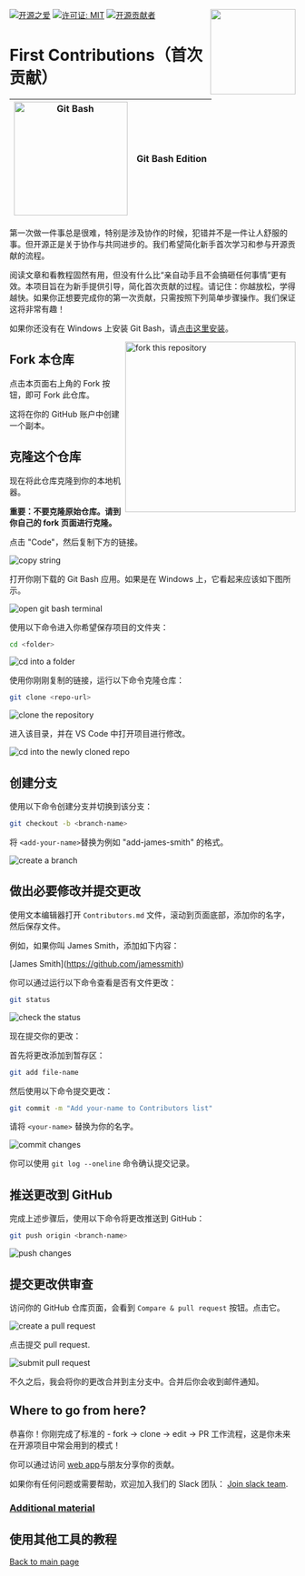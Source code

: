 [![开源之爱](https://badges.frapsoft.com/os/v1/open-source.svg?v=103)](https://github.com/ellerbrock/open-source-badges/)
[<img align="right" width="150" src="https://firstcontributions.github.io/assets/gui-tool-tutorials/github-desktop-old-version-tutorial/join-slack-team.png">](https://join.slack.com/t/firstcontributors/shared_invite/zt-1hg51qkgm-Xc7HxhsiPYNN3ofX2_I8FA)
[![许可证: MIT](https://img.shields.io/badge/License-MIT-green.svg)](https://opensource.org/licenses/MIT)
[![开源贡献者](https://www.codetriage.com/roshanjossey/first-contributions/badges/users.svg)](https://www.codetriage.com/roshanjossey/first-contributions)

# First Contributions（首次贡献）

| <img alt="Git Bash" src="https://cdn.icon-icons.com/icons2/2699/PNG/512/git_scm_logo_icon_170096.png" width="200"> | Git Bash Edition |
| ------------------------------------------------------------------------------------------------------------------ | ---------------- |

第一次做一件事总是很难，特别是涉及协作的时候，犯错并不是一件让人舒服的事。但开源正是关于协作与共同进步的。我们希望简化新手首次学习和参与开源贡献的流程。

阅读文章和看教程固然有用，但没有什么比“亲自动手且不会搞砸任何事情”更有效。本项目旨在为新手提供引导，简化首次贡献的过程。请记住：你越放松，学得越快。如果你正想要完成你的第一次贡献，只需按照下列简单步骤操作。我们保证这将非常有趣！

如果你还没有在 Windows 上安装 Git Bash，请[点击这里安装](https://git-scm.com/download/win)。

<img align="right" width="300" src="https://firstcontributions.github.io/assets/gui-tool-tutorials/github-desktop-tutorial/fork.png" alt="fork this repository" />

## Fork 本仓库

点击本页面右上角的 Fork 按钮，即可 Fork 此仓库。

这将在你的 GitHub 账户中创建一个副本。

## 克隆这个仓库

现在将此仓库克隆到你的本地机器。

**重要：不要克隆原始仓库。请到你自己的 fork 页面进行克隆。**

点击 "Code"，然后复制下方的链接。

<img src="https://firstcontributions.github.io/assets/cli-tool-tutorials/git-bash-windows-tutorial/gb-clone-1.png" alt="copy string" />

打开你刚下载的 Git Bash 应用。如果是在 Windows 上，它看起来应该如下图所示。

<img src="https://firstcontributions.github.io/assets/cli-tool-tutorials/git-bash-windows-tutorial/gb-terminal-1.png" alt="open git bash terminal" />

使用以下命令进入你希望保存项目的文件夹：

```bash
cd <folder>
```

<img src="https://firstcontributions.github.io/assets/cli-tool-tutorials/git-bash-windows-tutorial/gb-terminal-2.png" alt="cd into a folder" />

使用你刚刚复制的链接，运行以下命令克隆仓库：

```bash
git clone <repo-url>
```

<img src="https://firstcontributions.github.io/assets/cli-tool-tutorials/git-bash-windows-tutorial/gb-clone-2.png" alt="clone the repository" />

进入该目录，并在 VS Code 中打开项目进行修改。

<img src="https://firstcontributions.github.io/assets/cli-tool-tutorials/git-bash-windows-tutorial/gb-terminal-3.png" alt="cd into the newly cloned repo" />

## 创建分支

使用以下命令创建分支并切换到该分支：

```bash
git checkout -b <branch-name>
```

将 `<add-your-name>`替换为例如 "add-james-smith" 的格式。

<img src="https://firstcontributions.github.io/assets/cli-tool-tutorials/git-bash-windows-tutorial/gb-branch.png" alt="create a branch" />

## 做出必要修改并提交更改

使用文本编辑器打开 `Contributors.md` 文件，滚动到页面底部，添加你的名字，然后保存文件。

例如，如果你叫 James Smith，添加如下内容：

\[James Smith](https://github.com/jamessmith)

你可以通过运行以下命令查看是否有文件更改：

```bash
git status
```

<img src="https://firstcontributions.github.io/assets/cli-tool-tutorials/git-bash-windows-tutorial/gb-status.png" alt="check the status" />

现在提交你的更改：

首先将更改添加到暂存区：

```bash
git add file-name
```

然后使用以下命令提交更改：

```bash
git commit -m "Add your-name to Contributors list"
```

请将 `<your-name>` 替换为你的名字。

<img src="https://firstcontributions.github.io/assets/cli-tool-tutorials/git-bash-windows-tutorial/gb-commit.png" alt="commit changes" />

你可以使用 `git log --oneline` 命令确认提交记录。

## 推送更改到 GitHub

完成上述步骤后，使用以下命令将更改推送到 GitHub：

```bash
git push origin <branch-name>
```

<img src="https://firstcontributions.github.io/assets/cli-tool-tutorials/git-bash-windows-tutorial/gb-push.png" alt="push changes" />

## 提交更改供审查

访问你的 GitHub 仓库页面，会看到 `Compare & pull request` 按钮。点击它。

<img src="https://firstcontributions.github.io/assets/gui-tool-tutorials/github-desktop-tutorial/compare-and-pull.png" alt="create a pull request" />

点击提交 pull request.

<img src="https://firstcontributions.github.io/assets/gui-tool-tutorials/github-desktop-tutorial/submit-pull-request.png" alt="submit pull request" />

不久之后，我会将你的更改合并到主分支中。合并后你会收到邮件通知。

## Where to go from here?

恭喜你！你刚完成了标准的 - fork -> clone -> edit -> PR 工作流程，这是你未来在开源项目中常会用到的模式！

你可以通过访问 [web app](https://firstcontributions.github.io#social-share)与朋友分享你的贡献。

如果你有任何问题或需要帮助，欢迎加入我们的 Slack 团队： [Join slack team](https://join.slack.com/t/firstcontributors/shared_invite/zt-1hg51qkgm-Xc7HxhsiPYNN3ofX2_I8FA).

### [Additional material](../additional-material/git_workflow_scenarios/additional-material.md)

## 使用其他工具的教程

[Back to main page](https://github.com/firstcontributions/first-contributions#tutorials-using-other-tools)
